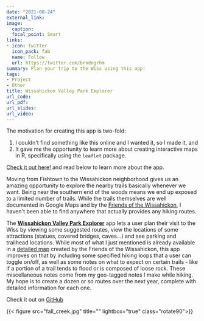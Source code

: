 ```yaml
---
date: "2021-08-24"
external_link:
image:
  caption:
  focal_point: Smart
links:
- icon: twitter
  icon_pack: fab
  name: Follow
  url: https://twitter.com/brndngrhm
summary: Plan your trip to the Wiss using this app!
tags:
- Project
- Other
title: Wissahickon Valley Park Explorer
url_code:
url_pdf:
url_slides:
url_video:
---
```


The motivation for creating this app is two-fold:    
  1. I couldn't find something like this online and I wanted it, so I made it, and    
  2. It gave me the opportunity to learn more about creating interactive maps in R, specifically using the `leaflet` package.  
  
[Check it out here!](https://explorethewiss.brendangraham.online) and read below to learn more about the app.
  
Moving from Fishtown to the Wissahickon neighborhood gives us an amazing opportunity to explore the nearby trails basically whenever we want. Being near the southern end of the woods  means we end up exposed to a limited number of trails. While the trails themselves are well documented in Google Maps and by the
[Friends of the Wissahickon](https://www.fow.org/visit-the-park/), I haven't been able to find anywhere that actually provides any hiking routes.

The **[Wissahickon Valley Park Explorer](https://explorethewiss.brendangraham.online)** app lets a user plan their visit to the Wiss by viewing some suggested routes, view the locations of some attractions (statues, covered bridges, caves...) and see parking and trailhead locations. While most of what I just mentioned is already available in a [detailed map](https://www.google.com/maps/d/u/1/edit?mid=13bLD32SSIsOkay-FgK5NqHWOmrBIPUXS&ll=40.03639125389725%2C-75.21352925836845&z=14) created by the Friends of the Wissahickon, this app improves on that by including some specified hiking loops that a user can toggle on/off, as well as some notes on what to expect on certain trails - like if a portion of a trail tends to flood or is composed of loose rock. These miscellaneous notes come from my geo-tagged notes I make while hiking. My hope is to create a dozen or so routes over the next year, complete with detailed information for each one.

Check it out on [GitHub](https://github.com/brndngrhm/wissahickon_valley_explorer)

{{< figure src="fall_creek.jpg" title="" lightbox="true" class="rotate90">}} 